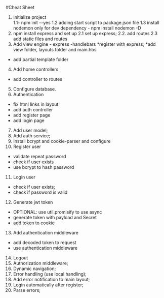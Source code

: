#Cheat Sheet

1. Initialize project  
1.1- npm init --yes
1.2 adding start script to package.json file
1.3 install nodemon only for dev dependency  - npm install nodemon -D
2. npm install express and set up
2.1 set up express;
2.2. add routes
2.3 add static files and routes
3. Add view engine - express -handlebars 
*register with express;
*add view folder, layouts folder and main.hbs
* add partial template folder
4. Add home controllers
* add controller to routes
5. Configure database.
6. Authentication
* fix html links in layout
* add auth controller
* add register page
* add login page
7. Add user model;
8. Add auth service;
9. Install bcrypt and cookie-parser and configure
10. Register user
* validate repeat password
* check if user exists
* use  bcrypt to hash password
11. Login user
* check if user exists;
* check if password is valid
12. Generate  jwt token
* OPTIONAL: use  util.promisify to use async
* generate token with payload and Secret
* add token to cookie
13.  Add authentication middleware
 * add decoded token to request
 * use authentication middleware
14. Logout
15. Authorization middleware;
16. Dynamic navigation;
17. Error handling (use local handling);
18. Add error notification to main layout;
19. Login automatically after register;
20. Parse errors;


